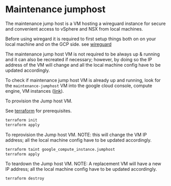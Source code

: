# Maintenance jumphost

The maintenance jump host is a VM hosting a wireguard instance for secure and convenient access 
to vSphere and NSX from local machines.

Before using wiregard it is required to first setup things both on on your local machine and on the GCP side.
see [wireguard](../docs/wiregard.md)

The maintenance jump host VM is not required to be always up & running and it can also be recreated if necessary; however, by doing so the IP address of the VM will change and all the 
local machine config have to be updated accordingly.

To check if maintenance jump host VM is already up and running, look for the `maintenance-jumphost` VM
into the google cloud console, compute engine, VM instances ([link](https://console.cloud.google.com/compute/instances?project=broadcom-451918)).

To provision the Jump host VM.

See [terraform](../docs/terraform.md) for prerequisites.

```sh
terraform init
terraform apply
```

To reprovision the Jump host VM.
NOTE: this will change the VM IP address; all the local machine config have to be updated accordingly.

```sh
terraform taint google_compute_instance.jumphost
terraform apply
```

To teardown the Jump host VM.
NOTE: A replacement VM will have a new IP address; all the local machine config have to be updated accordingly.

```sh
terraform destroy
```
